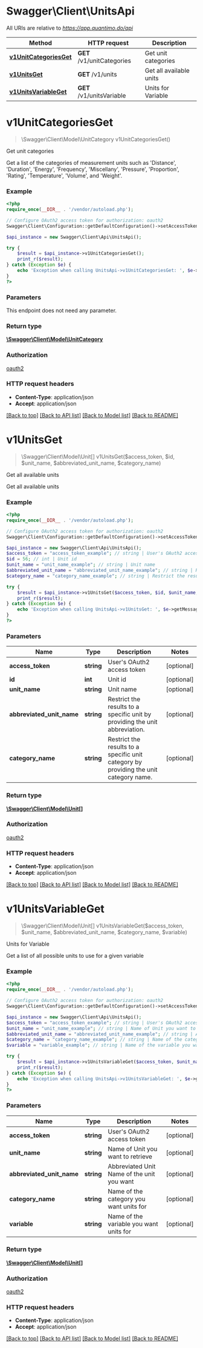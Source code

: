 # Swagger\Client\UnitsApi

All URIs are relative to *https://app.quantimo.do/api*

Method | HTTP request | Description
------------- | ------------- | -------------
[**v1UnitCategoriesGet**](UnitsApi.md#v1UnitCategoriesGet) | **GET** /v1/unitCategories | Get unit categories
[**v1UnitsGet**](UnitsApi.md#v1UnitsGet) | **GET** /v1/units | Get all available units
[**v1UnitsVariableGet**](UnitsApi.md#v1UnitsVariableGet) | **GET** /v1/unitsVariable | Units for Variable


# **v1UnitCategoriesGet**
> \Swagger\Client\Model\UnitCategory v1UnitCategoriesGet()

Get unit categories

Get a list of the categories of measurement units such as 'Distance', 'Duration', 'Energy', 'Frequency', 'Miscellany', 'Pressure', 'Proportion', 'Rating', 'Temperature', 'Volume', and 'Weight'.

### Example
```php
<?php
require_once(__DIR__ . '/vendor/autoload.php');

// Configure OAuth2 access token for authorization: oauth2
Swagger\Client\Configuration::getDefaultConfiguration()->setAccessToken('YOUR_ACCESS_TOKEN');

$api_instance = new Swagger\Client\Api\UnitsApi();

try {
    $result = $api_instance->v1UnitCategoriesGet();
    print_r($result);
} catch (Exception $e) {
    echo 'Exception when calling UnitsApi->v1UnitCategoriesGet: ', $e->getMessage(), PHP_EOL;
}
?>
```

### Parameters
This endpoint does not need any parameter.

### Return type

[**\Swagger\Client\Model\UnitCategory**](../Model/UnitCategory.md)

### Authorization

[oauth2](../../README.md#oauth2)

### HTTP request headers

 - **Content-Type**: application/json
 - **Accept**: application/json

[[Back to top]](#) [[Back to API list]](../../README.md#documentation-for-api-endpoints) [[Back to Model list]](../../README.md#documentation-for-models) [[Back to README]](../../README.md)

# **v1UnitsGet**
> \Swagger\Client\Model\Unit[] v1UnitsGet($access_token, $id, $unit_name, $abbreviated_unit_name, $category_name)

Get all available units

Get all available units

### Example
```php
<?php
require_once(__DIR__ . '/vendor/autoload.php');

// Configure OAuth2 access token for authorization: oauth2
Swagger\Client\Configuration::getDefaultConfiguration()->setAccessToken('YOUR_ACCESS_TOKEN');

$api_instance = new Swagger\Client\Api\UnitsApi();
$access_token = "access_token_example"; // string | User's OAuth2 access token
$id = 56; // int | Unit id
$unit_name = "unit_name_example"; // string | Unit name
$abbreviated_unit_name = "abbreviated_unit_name_example"; // string | Restrict the results to a specific unit by providing the unit abbreviation.
$category_name = "category_name_example"; // string | Restrict the results to a specific unit category by providing the unit category name.

try {
    $result = $api_instance->v1UnitsGet($access_token, $id, $unit_name, $abbreviated_unit_name, $category_name);
    print_r($result);
} catch (Exception $e) {
    echo 'Exception when calling UnitsApi->v1UnitsGet: ', $e->getMessage(), PHP_EOL;
}
?>
```

### Parameters

Name | Type | Description  | Notes
------------- | ------------- | ------------- | -------------
 **access_token** | **string**| User&#39;s OAuth2 access token | [optional]
 **id** | **int**| Unit id | [optional]
 **unit_name** | **string**| Unit name | [optional]
 **abbreviated_unit_name** | **string**| Restrict the results to a specific unit by providing the unit abbreviation. | [optional]
 **category_name** | **string**| Restrict the results to a specific unit category by providing the unit category name. | [optional]

### Return type

[**\Swagger\Client\Model\Unit[]**](../Model/Unit.md)

### Authorization

[oauth2](../../README.md#oauth2)

### HTTP request headers

 - **Content-Type**: application/json
 - **Accept**: application/json

[[Back to top]](#) [[Back to API list]](../../README.md#documentation-for-api-endpoints) [[Back to Model list]](../../README.md#documentation-for-models) [[Back to README]](../../README.md)

# **v1UnitsVariableGet**
> \Swagger\Client\Model\Unit[] v1UnitsVariableGet($access_token, $unit_name, $abbreviated_unit_name, $category_name, $variable)

Units for Variable

Get a list of all possible units to use for a given variable

### Example
```php
<?php
require_once(__DIR__ . '/vendor/autoload.php');

// Configure OAuth2 access token for authorization: oauth2
Swagger\Client\Configuration::getDefaultConfiguration()->setAccessToken('YOUR_ACCESS_TOKEN');

$api_instance = new Swagger\Client\Api\UnitsApi();
$access_token = "access_token_example"; // string | User's OAuth2 access token
$unit_name = "unit_name_example"; // string | Name of Unit you want to retrieve
$abbreviated_unit_name = "abbreviated_unit_name_example"; // string | Abbreviated Unit Name of the unit you want
$category_name = "category_name_example"; // string | Name of the category you want units for
$variable = "variable_example"; // string | Name of the variable you want units for

try {
    $result = $api_instance->v1UnitsVariableGet($access_token, $unit_name, $abbreviated_unit_name, $category_name, $variable);
    print_r($result);
} catch (Exception $e) {
    echo 'Exception when calling UnitsApi->v1UnitsVariableGet: ', $e->getMessage(), PHP_EOL;
}
?>
```

### Parameters

Name | Type | Description  | Notes
------------- | ------------- | ------------- | -------------
 **access_token** | **string**| User&#39;s OAuth2 access token | [optional]
 **unit_name** | **string**| Name of Unit you want to retrieve | [optional]
 **abbreviated_unit_name** | **string**| Abbreviated Unit Name of the unit you want | [optional]
 **category_name** | **string**| Name of the category you want units for | [optional]
 **variable** | **string**| Name of the variable you want units for | [optional]

### Return type

[**\Swagger\Client\Model\Unit[]**](../Model/Unit.md)

### Authorization

[oauth2](../../README.md#oauth2)

### HTTP request headers

 - **Content-Type**: application/json
 - **Accept**: application/json

[[Back to top]](#) [[Back to API list]](../../README.md#documentation-for-api-endpoints) [[Back to Model list]](../../README.md#documentation-for-models) [[Back to README]](../../README.md)

